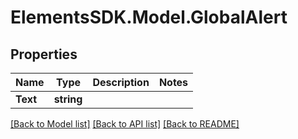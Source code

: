 # ElementsSDK.Model.GlobalAlert

## Properties

Name | Type | Description | Notes
------------ | ------------- | ------------- | -------------
**Text** | **string** |  | 

[[Back to Model list]](../#documentation-for-models) [[Back to API list]](../#documentation-for-api-endpoints) [[Back to README]](../)

